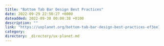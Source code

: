 ```yaml
---
title: "Bottom Tab Bar Design Best Practices"
date: 2022-09-29 22:50:27 +0000
dateadded: 2022-09-30 00:00:38 +0100
description: ""
link: "https://uxplanet.org/bottom-tab-bar-design-best-practices-ef3ee71de0fc?source=rss----819cc2aaeee0---4"
category:
directory: _directory/ux-planet.md
---
```

